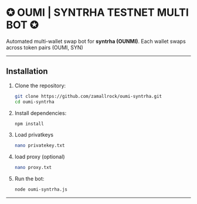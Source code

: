 # ✪ OUMI | SYNTRHA TESTNET MULTI BOT ✪

Automated multi-wallet swap bot for **syntrha (OUNMI)**. Each wallet swaps across token pairs (OUMI, SYN)

---

##  Installation

1. Clone the repository:
   ```bash
   git clone https://github.com/zamallrock/oumi-syntrha.git
   cd oumi-syntrha
   ```
2. Install dependencies:
   ```bash
   npm install
   ```
3. Load privatkeys
   ```bash
   nano privatekey.txt
   ```
4. load proxy (optional)
   ```bash
   nano proxy.txt
   ```
5. Run the bot:
   ```bash
   node oumi-syntrha.js
   ```
---
